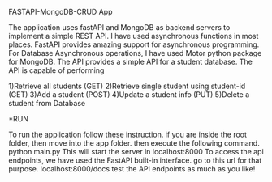 FASTAPI-MongoDB-CRUD App


The application uses fastAPI and MongoDB as backend servers to implement a simple REST API.
I have used asynchronous functions in most places.
FastAPI provides amazing support for asynchronous programming.
For Database Asynchronous operations, I have used Motor python package for MongoDB.
The API provides a simple API for a student database. The API is capable of performing

1)Retrieve all students (GET)
2)Retrieve single student using student-id (GET)
3)Add a student (POST)
4)Update a student info (PUT)
5)Delete a student from Database

*RUN

To run the application follow these instruction. if you are inside the root folder, then move into the app folder. then execute the following command.
python main.py
This will start the server in localhost:8000
To access the api endpoints, we have used the FastAPI built-in interface. go to this url for that purpose. localhost:8000/docs
test the API endpoints as much as you like!